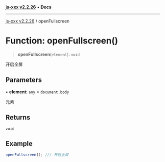 [**js-xxx v2.2.26**](../README.md) • **Docs**

***

[js-xxx v2.2.26](../README.md) / openFullscreen

# Function: openFullscreen()

> **openFullscreen**(`element`): `void`

开启全屏

## Parameters

• **element**: `any` = `document.body`

元素

## Returns

`void`

## Example

```ts
openFullscreen(); /// 开启全屏
```
